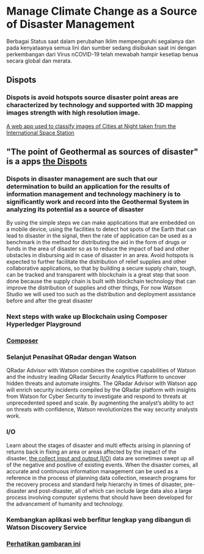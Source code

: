 # Manage Climate Change  as a Source of Disaster Management
Berbagai Status saat dalam perubahan Iklim mempengaruhi segalanya dan pada kenyataanya semua lini dan sumber sedang disibukan saat ini dengan perkembangan dari Virus nCOVID-19 telah mewabah hampir kesetiap benua secara global dan merata.

## Dispots
### Dispots is avoid hotspots source disaster point areas are characterized by technology and supported with 3D mapping images strength with high resolution image.
[A web app used to classify images of Cities at Night taken from the International Space Station](https://developer.ibm.com/patterns/identify-cities-from-space-using-watson-visual-recognition/)
## "The point of Geothermal as sources of disaster" is a apps [the Dispots](https://transdigiware.github.io/Dispots)
### Dispots in disaster management are such that our determination to build an application for the results of information management and technology machinery is to significantly work and record into the Geothermal System in analyzing its potential as a source of disaster
By using the simple steps we can make applications that are embedded on a mobile device, using the facilities to detect hot spots of the Earth that can lead to disaster in the signal, then the rate of application can be used as a benchmark in the method for distributing the aid in the form of drugs or funds in the area of disaster so as to reduce the impact of bad and other obstacles in disbursing aid in case of disaster in an area.
Avoid hotspots is expected to further facilitate the distribution of relief supplies and other collaborative applications, so that by building a secure supply chain, tough, can be tracked and transparent with blockchain is a great step that soon done because the supply chain is built with blockchain technology that can improve the distribution of supplies and other things, For now Watson Studio we will used too such as the distribution and deployment assistance before and after the great disaster

### Next steps with wake up Blockchain using Composer Hyperledger Playground
### [Composer](https://transdigiware.github.io/composer)

### Selanjut Penasihat QRadar dengan Watson 
QRadar Advisor with Watson combines the cognitive capabilities of Watson and the industry leading QRadar Security Analytics Platform to uncover hidden threats and automate insights. The QRadar Advisor with Watson app will enrich security incidents compiled by the QRadar platform with insights from Watson for Cyber Security to investigate and respond to threats at unprecedented speed and scale. By augmenting the analyst’s ability to act on threats with confidence, Watson revolutionizes the way security analysts work.

### I/O
Learn about the stages of disaster and multi effects arising in planning of returns back in fixing an area or areas affected by the impact of the disaster, [the collect input and output (I/O)](https://github.com/transdigiware/qiskit-api-py) data are sometimes swept up all of the negative and positive of existing events.
When the disaster comes, all accurate and continuous information management can be used as a reference in the process of planning data collection, research programs for the recovery process and standard help hierarchy in times of disaster, pre-disaster and post-disaster, all of which can include large data also a large process involving computer systems that should have been developed for the advancement of humanity and technology.

###  Kembangkan aplikasi web berfitur lengkap yang dibangun di Watson Discovery Service
### [Perhatikan gambaran ini](https://github.com/transdigiware/watson-discovery-ui/blob/master/doc/source/images/architecture.png)

